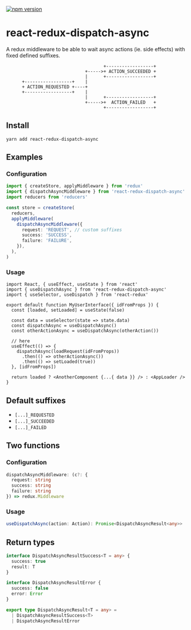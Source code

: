 <p>
  <a href="https://www.npmjs.com/package/react-redux-dispatch-async">
  <img alt="npm version" src="https://badge.fury.io/js/react-redux-dispatch-async.svg"/></a>
<p>

# react-redux-dispatch-async

A redux middleware to be able to wait async actions (ie. side effects) with fixed defined suffixes.

```
                                     +------------------+
                              +----->+ ACTION_SUCCEEDED +
                              |      +------------------+
      +------------------+    |
      + ACTION_REQUESTED +----+
      +------------------+    |
                              |      +------------------+
                              +----->+  ACTION_FAILED   +
                                     +------------------+
```

## Install

`yarn add react-redux-dispatch-async`

## Examples

### Configuration

```ts
import { createStore, applyMiddleware } from 'redux'
import { dispatchAsyncMiddleware } from 'react-redux-dispatch-async'
import reducers from 'reducers'

const store = createStore(
  reducers,
  applyMiddleware(
    dispatchAsyncMiddleware({
      request: 'REQUEST', // custom suffixes
      success: 'SUCCESS',
      failure: 'FAILURE',
    }),
  ),
)
```

### Usage

```tsx
import React, { useEffect, useState } from 'react'
import { useDispatchAsync } from 'react-redux-dispatch-async'
import { useSelector, useDispatch } from 'react-redux'

export default function MyUserInterface({ idFromProps }) {
  const [loaded, setLoaded] = useState(false)

  const data = useSelector(state => state.data)
  const dispatchAsync = useDispatchAsync()
  const otherActionAsync = useDispatchAsync(otherAction())
  
  // here 
  useEffect(() => {
    dispatchAsync(loadRequest(idFromProps))
      .then(() => otherActionAsync())
      .then(() => setLoaded(true))
  }, [idFromProps])
  
  return loaded ? <AnotherComponent {...{ data }} /> : <AppLoader />
}
```

## Default suffixes

- `[...]_REQUESTED`
- `[...]_SUCCEEDED`
- `[...]_FAILED`

## Two functions

### Configuration

```ts
dispatchAsyncMiddleware: (c?: {
  request: string
  success: string
  failure: string
}) => redux.Middleware
```

### Usage

```ts
useDispatchAsync(action: Action): Promise<DispatchAsyncResult<any>>
```

## Return types

```ts
interface DispatchAsyncResultSuccess<T = any> {
  success: true
  result: T
}

interface DispatchAsyncResultError {
  success: false
  error: Error
}

export type DispatchAsyncResult<T = any> =
  | DispatchAsyncResultSuccess<T>
  | DispatchAsyncResultError
```


